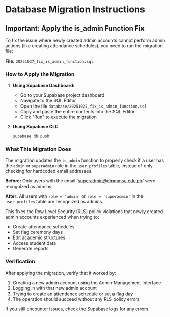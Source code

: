 # Database Migration Instructions

## Important: Apply the is_admin Function Fix

To fix the issue where newly created admin accounts cannot perform admin actions (like creating attendance schedules), you need to run the migration file:

**File:** `20251027_fix_is_admin_function.sql`

### How to Apply the Migration

1. **Using Supabase Dashboard:**
   - Go to your Supabase project dashboard
   - Navigate to the SQL Editor
   - Open the file `database/20251027_fix_is_admin_function.sql`
   - Copy and paste the entire contents into the SQL Editor
   - Click "Run" to execute the migration

2. **Using Supabase CLI:**
   ```bash
   supabase db push
   ```

### What This Migration Does

The migration updates the `is_admin` function to properly check if a user has the `admin` or `superadmin` role in the `user_profiles` table, instead of only checking for hardcoded email addresses.

**Before:** Only users with the email 'superadmin@dmmmsu.edu.ph' were recognized as admins.

**After:** All users with `role = 'admin'` or `role = 'superadmin'` in the `user_profiles` table are recognized as admins.

This fixes the Row Level Security (RLS) policy violations that newly created admin accounts experienced when trying to:
- Create attendance schedules
- Set flag ceremony days
- Edit academic structures
- Access student data
- Generate reports

### Verification

After applying the migration, verify that it worked by:

1. Creating a new admin account using the Admin Management interface
2. Logging in with that new admin account
3. Trying to create an attendance schedule or set a flag day
4. The operation should succeed without any RLS policy errors

If you still encounter issues, check the Supabase logs for any errors.
